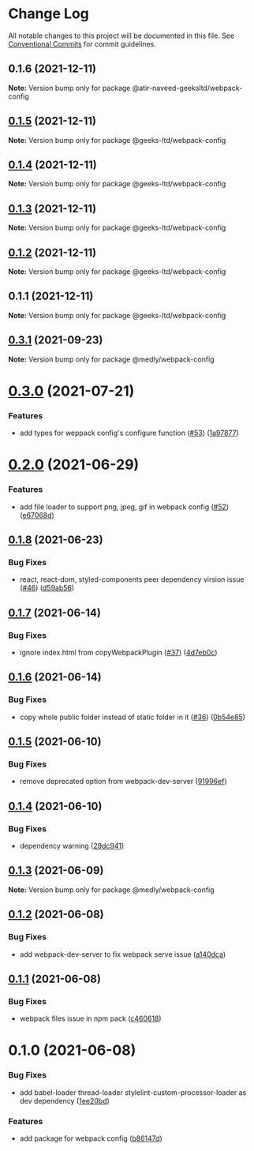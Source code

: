 # Change Log

All notable changes to this project will be documented in this file.
See [Conventional Commits](https://conventionalcommits.org) for commit guidelines.

## 0.1.6 (2021-12-11)

**Note:** Version bump only for package @atir-naveed-geeksltd/webpack-config






## [0.1.5](https://github.com/atir-naveed-geeksltd/react-config/compare/@geeks-ltd/webpack-config@0.1.4...@geeks-ltd/webpack-config@0.1.5) (2021-12-11)

**Note:** Version bump only for package @geeks-ltd/webpack-config





## [0.1.4](https://github.com/atir-naveed-geeksltd/react-config/compare/@geeks-ltd/webpack-config@0.1.3...@geeks-ltd/webpack-config@0.1.4) (2021-12-11)

**Note:** Version bump only for package @geeks-ltd/webpack-config





## [0.1.3](https://github.com/atir-naveed-geeksltd/react-config/compare/@geeks-ltd/webpack-config@0.1.2...@geeks-ltd/webpack-config@0.1.3) (2021-12-11)

**Note:** Version bump only for package @geeks-ltd/webpack-config





## [0.1.2](https://github.com/atir-naveed-geeksltd/react-config/compare/@geeks-ltd/webpack-config@0.1.1...@geeks-ltd/webpack-config@0.1.2) (2021-12-11)

**Note:** Version bump only for package @geeks-ltd/webpack-config





## 0.1.1 (2021-12-11)

**Note:** Version bump only for package @geeks-ltd/webpack-config






## [0.3.1](https://github.com/medly/configs/compare/@medly/webpack-config@0.3.0...@medly/webpack-config@0.3.1) (2021-09-23)

**Note:** Version bump only for package @medly/webpack-config





# [0.3.0](https://github.com/medly/configs/compare/@medly/webpack-config@0.2.0...@medly/webpack-config@0.3.0) (2021-07-21)


### Features

* add types for weppack config's configure function ([#53](https://github.com/medly/configs/issues/53)) ([1a97877](https://github.com/medly/configs/commit/1a97877121fa48086defa0e5cd4f6e3adaa5c67d))





# [0.2.0](https://github.com/medly/configs/compare/@medly/webpack-config@0.1.8...@medly/webpack-config@0.2.0) (2021-06-29)


### Features

* add file loader to support png, jpeg, gif in webpack config ([#52](https://github.com/medly/configs/issues/52)) ([e67068d](https://github.com/medly/configs/commit/e67068db46e15a26d1205b5556a32120c5fc31f1))





## [0.1.8](https://github.com/medly/configs/compare/@medly/webpack-config@0.1.7...@medly/webpack-config@0.1.8) (2021-06-23)


### Bug Fixes

* react, react-dom, styled-components peer dependency virsion issue ([#46](https://github.com/medly/configs/issues/46)) ([d59ab56](https://github.com/medly/configs/commit/d59ab563076c1a835046ac9221f96fa4241f0b34))





## [0.1.7](https://github.com/medly/configs/compare/@medly/webpack-config@0.1.6...@medly/webpack-config@0.1.7) (2021-06-14)


### Bug Fixes

* ignore index.html from copyWebpackPlugin ([#37](https://github.com/medly/configs/issues/37)) ([4d7eb0c](https://github.com/medly/configs/commit/4d7eb0cf6898626a970fb9126f7b11812afda120))





## [0.1.6](https://github.com/medly/configs/compare/@medly/webpack-config@0.1.5...@medly/webpack-config@0.1.6) (2021-06-14)


### Bug Fixes

* copy whole public folder instead of static folder in it ([#36](https://github.com/medly/configs/issues/36)) ([0b54e85](https://github.com/medly/configs/commit/0b54e85c2a17532b48c65bfafb6911176d4e119e))





## [0.1.5](https://github.com/medly/configs/compare/@medly/webpack-config@0.1.4...@medly/webpack-config@0.1.5) (2021-06-10)


### Bug Fixes

* remove deprecated option from webpack-dev-server ([91996ef](https://github.com/medly/configs/commit/91996ef8b005b2c56bb3e93c57c8884bca40f1f0))





## [0.1.4](https://github.com/medly/configs/compare/@medly/webpack-config@0.1.3...@medly/webpack-config@0.1.4) (2021-06-10)


### Bug Fixes

* dependency warning ([29dc941](https://github.com/medly/configs/commit/29dc9416844032c6d3680fdbecaa3054af4f31f5))





## [0.1.3](https://github.com/medly/configs/compare/@medly/webpack-config@0.1.2...@medly/webpack-config@0.1.3) (2021-06-09)

**Note:** Version bump only for package @medly/webpack-config





## [0.1.2](https://github.com/medly/configs/compare/@medly/webpack-config@0.1.1...@medly/webpack-config@0.1.2) (2021-06-08)


### Bug Fixes

* add webpack-dev-server to fix webpack serve issue ([a140dca](https://github.com/medly/configs/commit/a140dca459c97ee4ab388bd760fbea10e62de20a))





## [0.1.1](https://github.com/medly/configs/compare/@medly/webpack-config@0.1.0...@medly/webpack-config@0.1.1) (2021-06-08)


### Bug Fixes

* webpack files issue in npm pack ([c460618](https://github.com/medly/configs/commit/c460618635faa0eff2aaac46e014e0b587d742f9))





# 0.1.0 (2021-06-08)


### Bug Fixes

* add babel-loader thread-loader stylelint-custom-processor-loader as dev dependency ([1ee20bd](https://github.com/medly/configs/commit/1ee20bd03de429191b894f8d14652b0d93dac437))


### Features

* add package for webpack config ([b86147d](https://github.com/medly/configs/commit/b86147d5c2d78ce393543e7f0a24932e37a263ab))
